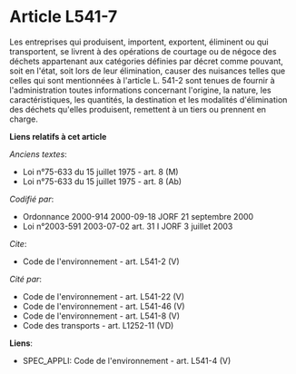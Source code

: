 # Article L541-7

Les entreprises qui produisent, importent, exportent, éliminent ou qui transportent, se livrent à des opérations de courtage
ou de négoce des déchets appartenant aux catégories définies par décret comme pouvant, soit en l'état, soit lors de leur
élimination, causer des nuisances telles que celles qui sont mentionnées à l'article L. 541-2 sont tenues de fournir à
l'administration toutes informations concernant l'origine, la nature, les caractéristiques, les quantités, la destination et
les modalités d'élimination des déchets qu'elles produisent, remettent à un tiers ou prennent en charge.

**Liens relatifs à cet article**

_Anciens textes_:

  - Loi n°75-633 du 15 juillet 1975 - art. 8 (M)
  - Loi n°75-633 du 15 juillet 1975 - art. 8 (Ab)

_Codifié par_:

  - Ordonnance 2000-914 2000-09-18 JORF 21 septembre 2000
  - Loi n°2003-591 2003-07-02 art. 31 I JORF 3 juillet 2003

_Cite_:

  - Code de l'environnement - art. L541-2 (V)

_Cité par_:

  - Code de l'environnement - art. L541-22 (V)
  - Code de l'environnement - art. L541-46 (V)
  - Code de l'environnement - art. L541-8 (V)
  - Code des transports - art. L1252-11 (VD)

**Liens**:

  - SPEC_APPLI: Code de l'environnement - art. L541-4 (V)
